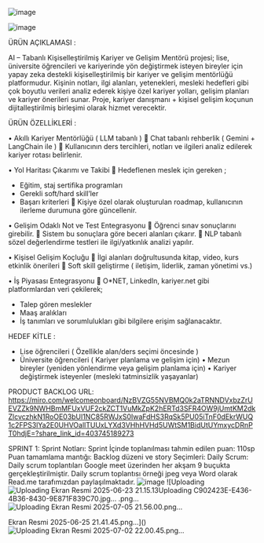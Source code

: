 ![image](https://github.com/user-attachments/assets/9e526c9c-84f9-476e-af93-3b9f41df55c2)

![image](https://github.com/user-attachments/assets/7398b05a-f7af-4961-9d3c-4a1a2a48e652)

ÜRÜN AÇIKLAMASI : 

AI – Tabanlı Kişiselleştirilmiş Kariyer ve Gelişim Mentörü projesi; lise, üniversite öğrencileri ve kariyerinde yön değiştirmek isteyen bireyler için yapay zeka destekli kişiselleştirilmiş bir kariyer ve gelişim mentörlüğü platformudur. Kişinin notları, ilgi alanları, yetenekleri, mesleki hedefleri gibi çok boyutlu verileri analiz ederek kişiye özel kariyer yolları, gelişim planları ve kariyer önerileri sunar. Proje, kariyer danışmanı + kişisel gelişim koçunun dijitalleştirilmiş birleşimi olarak hizmet verecektir.

ÜRÜN ÖZELLİKLERİ : 

•	Akıllı Kariyer Mentörlüğü ( LLM tabanlı ) 
	Chat tabanlı rehberlik ( Gemini + LangChain ile )
	Kullanıcının ders tercihleri, notları ve ilgileri analiz edilerek kariyer rotası belirlenir.

•	Yol Haritası Çıkarımı ve Takibi 
	Hedeflenen meslek için gereken ; 
-	Eğitim, staj sertifika programları 
-	Gerekli soft/hard skill’ler
-	Başarı kriterleri
	Kişiye özel olarak oluşturulan roadmap, kullanıcının ilerleme durumuna göre güncellenir.
     
•	Gelişim Odaklı Not ve Test Entegrasyonu
	Öğrenci sınav sonuçlarını girebilir.
	Sistem bu sonuçlara göre beceri alanları çıkarır.
	NLP tabanlı sözel değerlendirme testleri ile ilgi/yatkınlık analizi yapılır.

•	Kişisel Gelişim Koçluğu
	İlgi alanları doğrultusunda kitap, video, kurs etkinlik önerileri
	Soft skill geliştirme ( iletişim, liderlik, zaman yönetimi vs.)

•	İş Piyasası Entegrasyonu 
	O*NET, LinkedIn, kariyer.net gibi platformlardan veri çekilerek;
-	Talep gören meslekler
-	Maaş aralıkları
-	İş tanımları ve sorumlulukları gibi bilgilere erişim sağlanacaktır.


 HEDEF KİTLE : 
    
-	Lise öğrencileri ( Özellikle alan/ders seçimi öncesinde )
-	Üniversite öğrencileri ( Kariyer planlama ve gelişim için)
             • Mezun bireyler (yeniden yönlendirme veya gelişim planlama için)
• Kariyer değiştirmek isteyenler (mesleki tatminsizlik yaşayanlar)

PRODUCT BACKLOG URL: 
https://miro.com/welcomeonboard/NzBVZG55NVBMQ0k2aTRNNDVxbzZrUEVZZk9NWHBmMFUxVUF2ckZCT1VuMkZpK2hERTd3SFR4OW9jUmtKM2dkZlcvczhkN1RoOE03bUl1NC85RWJxS0IwaFdHS3RqSk5PU05iTnF0dEkrWUQ1c2FPS3lYa2E0UHVOallTUUxLYXd3VHhHVHd5UWtSM1BidUtUYmxycDRnPT0hdjE=?share_link_id=403745189273


SPRINT 1: 
Sprint Notları: 
Sprint İçinde toplanılması tahmin edilen puan: 110sp
Puan tamamlama mantığı: 
Backlog düzeni ve story Seçimleri:
Daily Scrum: Daily scrum toplantıları Google meet üzerinden her akşam 9 buçukta gerçekleştirilmiştir.
Daily scrum toplantısı örneği jpeg veya Word olarak Read.me tarafımızdan paylaşılmaktadır.
![image](https://github.com/user-attachments/assets/76685bd4-2b87-417a-b713-9411b8266c53)
![Uploading![Uploading Ekran Resmi 2025-06-23 21.15.13![Uploading C902423E-E436-4B36-8430-9E871F839C70.jpg…]()
.png…]()![Uploading Ekran Resmi 2025-07-05 21.56.00.png…]()

 Ekran Resmi 2025-06-25 21.41.45.png…]()
![Uploading Ekran Resmi 2025-07-02 22.00.45.png…]()


